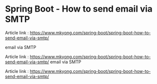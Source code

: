 # Spring Boot - How to send email via SMTP

Article link : https://www.mkyong.com/spring-boot/spring-boot-how-to-send-email-via-smtp/

 email via SMTP

Article link : https://www.mkyong.com/spring-boot/spring-boot-how-to-send-email-via-smtp/
 email via SMTP

Article link : https://www.mkyong.com/spring-boot/spring-boot-how-to-send-email-via-smtp/